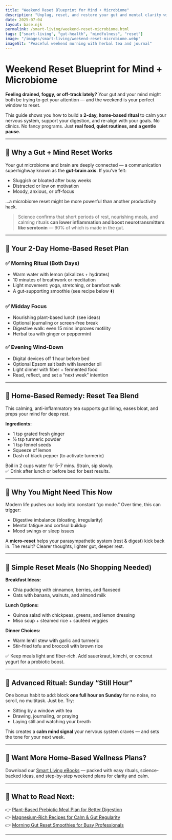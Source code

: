 ```yaml
---
title: "Weekend Reset Blueprint for Mind + Microbiome"
description: "Unplug, reset, and restore your gut and mental clarity with this 2-day home-based reset plan. Includes natural remedies, calming rituals, and easy meals."
date: 2025-07-04
layout: base.njk
permalink: /smart-living/weekend-reset-microbiome.html
tags: ["smart-living", "gut-health", "mindfulness", "reset"]
image: "/images/smart-living/weekend-reset-microbiome.webp"
imageAlt: "Peaceful weekend morning with herbal tea and journal"
---
```


# Weekend Reset Blueprint for Mind + Microbiome

**Feeling drained, foggy, or off-track lately?** Your gut and your mind might both be trying to get your attention — and the weekend is your perfect window to reset.

This guide shows you how to build a **2-day, home-based ritual** to calm your nervous system, support your digestion, and re-align with your goals. No clinics. No fancy programs. Just **real food, quiet routines, and a gentle pause.**

---

## 🧠 Why a Gut + Mind Reset Works

Your gut microbiome and brain are deeply connected — a communication superhighway known as the **gut-brain axis**. If you’ve felt:

- Sluggish or bloated after busy weeks
- Distracted or low on motivation
- Moody, anxious, or off-focus

…a microbiome reset might be more powerful than another productivity hack.

> Science confirms that short periods of rest, nourishing meals, and calming rituals **can lower inflammation and boost neurotransmitters like serotonin** — 90% of which is made in the gut.

---

## 📅 Your 2-Day Home-Based Reset Plan

### ✅ Morning Ritual (Both Days)
- Warm water with lemon (alkalizes + hydrates)
- 10 minutes of breathwork or meditation
- Light movement: yoga, stretching, or barefoot walk
- A gut-supporting smoothie (see recipe below ⬇️)

### ✅ Midday Focus
- Nourishing plant-based lunch (see ideas)
- Optional journaling or screen-free break
- Digestive walk: even 15 mins improves motility
- Herbal tea with ginger or peppermint

### ✅ Evening Wind-Down
- Digital devices off 1 hour before bed
- Optional Epsom salt bath with lavender oil
- Light dinner with fiber + fermented food
- Read, reflect, and set a “next week” intention

---

## 🍵 Home-Based Remedy: Reset Tea Blend

This calming, anti-inflammatory tea supports gut lining, eases bloat, and preps your mind for deep rest.

**Ingredients:**
- 1 tsp grated fresh ginger
- ½ tsp turmeric powder
- 1 tsp fennel seeds
- Squeeze of lemon
- Dash of black pepper (to activate turmeric)

Boil in 2 cups water for 5–7 mins. Strain, sip slowly.  
✅ Drink after lunch or before bed for best results.

---

## 🌱 Why You Might Need This Now

Modern life pushes our body into constant “go mode.” Over time, this can trigger:

- Digestive imbalance (bloating, irregularity)
- Mental fatigue and cortisol buildup
- Mood swings or sleep issues

A **micro-reset** helps your parasympathetic system (rest & digest) kick back in. The result? Clearer thoughts, lighter gut, deeper rest.

---

## 🍲 Simple Reset Meals (No Shopping Needed)

**Breakfast Ideas:**
- Chia pudding with cinnamon, berries, and flaxseed
- Oats with banana, walnuts, and almond milk

**Lunch Options:**
- Quinoa salad with chickpeas, greens, and lemon dressing
- Miso soup + steamed rice + sautéed veggies

**Dinner Choices:**
- Warm lentil stew with garlic and turmeric
- Stir-fried tofu and broccoli with brown rice

✅ Keep meals light and fiber-rich. Add sauerkraut, kimchi, or coconut yogurt for a probiotic boost.

---

## 🧘 Advanced Ritual: Sunday “Still Hour”

One bonus habit to add: block **one full hour on Sunday** for no noise, no scroll, no multitask. Just be. Try:

- Sitting by a window with tea
- Drawing, journaling, or praying
- Laying still and watching your breath

This creates a **calm mind signal** your nervous system craves — and sets the tone for your next week.

---

## 📘 Want More Home-Based Wellness Plans?

Download our [Smart Living eBooks](/ebooks/smart-living/) — packed with easy rituals, science-backed ideas, and step-by-step weekend plans for clarity and calm.

---

## 🔗 What to Read Next:

👉 [Plant-Based Prebiotic Meal Plan for Better Digestion](/smart-living/plant-based-prebiotic-plan.html)  
👉 [Magnesium‑Rich Recipes for Calm & Gut Regularity](/smart-living/magnesium-recipes-calm-gut.html)  
👉 [Morning Gut Reset Smoothies for Busy Professionals](/smart-living/morning-gut-reset-smoothies.html)

---

